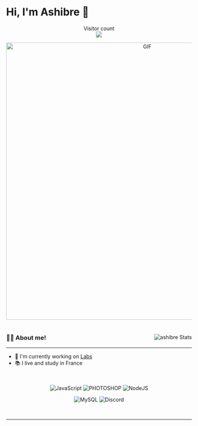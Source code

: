 # Hi, I'm Ashibre 👋
<p align="center"> 
  Visitor count<br>
  <img src="https://profile-counter.glitch.me/khddev/count.svg" />
</p>

<div align="center">
  
<img hight="250" width="750" alt="GIF" align="center" src="https://img.search.brave.com/0ttX6Ll0RPpQ691l-1ZhxtbBtF6JbpJ-wZEWnxZ6lpg/rs:fit:500:281:1/g:ce/aHR0cHM6Ly82Ni5t/ZWRpYS50dW1ibHIu/Y29tL2Q4NmMzNzkz/NmQyNmYzZmIwMjQy/MjFiMjM1ZjE3Njcy/LzY3NDhiZjVjNWQ5/NzVhOTMtZDcvczUw/MHg3NTAvOThlYTEz/NTFhMTkzM2FiNTQ2/ZTkxZWE0MWQ3MzZh/YzFlNGI5MTM1OS5n/aWZ2">
</div>
<div align="right">
<h1></h1>
<img align="right" alt="ashibre Stats" src="https://github-readme-stats.vercel.app/api?username=ashibre&theme=tokyonight&show_icons=true&hide_border=true" />
</div>


### 👨‍🎓 About me!
*************

- 🤖 I'm currently working on [Labs](https://discord.gg/labsfr)
- 📚 I live and study in France

<br />
<p align="center">
<img alt="JavaScript" src="https://img.shields.io/badge/JavaScript-F7DF1E?style=for-the-badge&logo=javascript&logoColor=black"/>
<img alt="PHOTOSHOP" src="https://img.shields.io/badge/Adobe%20Photoshop-31A8FF?style=for-the-badge&logo=Adobe%20Photoshop&logoColor=black"/>
<img alt="NodeJS" src="https://img.shields.io/badge/Node.js-43853D?style=for-the-badge&logo=node.js&logoColor=white" />
</p>

<p align="center">
<img alt="MySQL" src="https://img.shields.io/badge/MySQL-005C84?style=for-the-badge&logo=mysql&logoColor=white"/>
<img alt="Discord" src="https://img.shields.io/badge/942459622718074900-7289DA?style=for-the-badge&logo=discord&logoColor=white" />
  
</p>
</br>

*************
